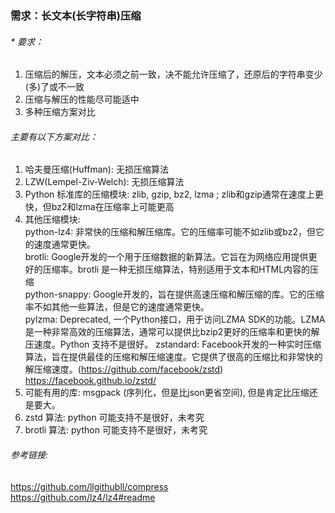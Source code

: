 ### 需求：长文本(长字符串)压缩
###### * 要求：  
1) 压缩后的解压，文本必须之前一致，决不能允许压缩了，还原后的字符串变少(多)了或不一致  
2) 压缩与解压的性能尽可能适中
3) 多种压缩方案对比

###### 主要有以下方案对比：
1) 哈夫曼压缩(Huffman): 无损压缩算法  
2) LZW(Lempel-Ziv-Welch): 无损压缩算法  
3) Python 标准库的压缩模块: zlib, gzip, bz2, lzma ; zlib和gzip通常在速度上更快，但bz2和lzma在压缩率上可能更高
4) 其他压缩模块:  
    python-lz4: 非常快的压缩和解压缩库。它的压缩率可能不如zlib或bz2，但它的速度通常更快。  
	brotli: Google开发的一个用于压缩数据的新算法。它旨在为网络应用提供更好的压缩率。brotli 是一种无损压缩算法，特别适用于文本和HTML内容的压缩  
    python-snappy: Google开发的，旨在提供高速压缩和解压缩的库。它的压缩率不如其他一些算法，但是它的速度通常更快。  
    pylzma: Deprecated, 一个Python接口，用于访问LZMA SDK的功能。LZMA是一种非常高效的压缩算法，通常可以提供比bzip2更好的压缩率和更快的解压速度。Python 支持不是很好。 
    zstandard: Facebook开发的一种实时压缩算法，旨在提供最佳的压缩和解压缩速度。它提供了很高的压缩比和非常快的解压缩速度。(https://github.com/facebook/zstd) https://facebook.github.io/zstd/  
5) 可能有用的库: msgpack (序列化，但是比json更省空间), 但是肯定比压缩还是要大。
6) zstd 算法: python 可能支持不是很好，未考究
7) brotli 算法: python 可能支持不是很好，未考究
  

###### 参考链接:
   https://github.com/llgithubll/compress  
   https://github.com/lz4/lz4#readme  



